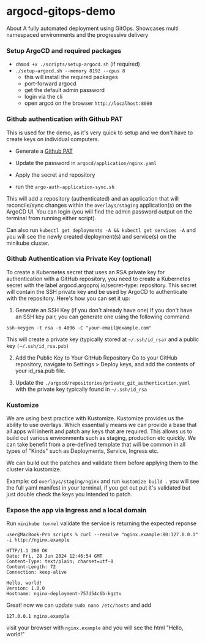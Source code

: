 # argocd-gitops-demo
About A fully automated deployment using GitOps. Showcases multi namespaced environments and the progressive delivery

### Setup ArgoCD and required packages

-  `chmod +x ./scripts/setup-argocd.sh` (if required)
-  `./setup-argocd.sh --memory 8192 --cpus 8`
    - this will install the required packages
    - port-forward argocd
    - get the default admin password
    - login via the cli
    - open argcd on the browser `http://localhost:8080`


### Github authentication with Github PAT
This is used for the demo, as it's very quick to setup and we don't have to create keys on individual computers.

- Generate a [Github PAT](https://docs.github.com/en/authentication/keeping-your-account-and-data-secure/managing-your-personal-access-tokens)

- Update the password in `argocd/application/nginx.yaml`

- Apply the secret and repository

- run the `argo-auth-application-sync.sh`

This will add a repository (authenticated) and an application that will reconcile/sync changes within the `overlays/staging` application(s) on the ArgoCD UI. You can login (you will find the admin password output on the terminal from running either script).

Can also run `kubectl get deployments -A && kubectl get services -A` and you will see the newly created deployment(s) and service(s) on the minikube cluster.


### Github Authentication via Private Key (optional)

To create a Kubernetes secret that uses an RSA private key for authentication with a GitHub repository, you need to create a Kubernetes secret with the label argocd.argoproj.io/secret-type: repository. This secret will contain the SSH private key and be used by ArgoCD to authenticate with the repository. Here's how you can set it up:

1. Generate an SSH Key (if you don't already have one)
If you don't have an SSH key pair, you can generate one using the following command:

```
ssh-keygen -t rsa -b 4096 -C "your-email@example.com"
```
This will create a private key (typically stored at `~/.ssh/id_rsa)` and a public key `(~/.ssh/id_rsa.pub)`

2. Add the Public Key to Your GitHub Repository
Go to your GitHub repository, navigate to Settings > Deploy keys, and add the contents of your id_rsa.pub file.

3. Update the `./argocd/repositories/private_git_authentication.yaml` with the private key typically found in `~/.ssh/id_rsa`

###  Kustomize

We are using best practice with Kustomize. Kustomize provides us the ability to use overlays. Which essentially means we can provide a base that all apps will inherit and patch any keys that are required. This allows us to build out various environments such as staging, production etc quickly. We can take benefit from a pre-defined template that will be common in all types of "Kinds" such as Deployments, Service, Ingress etc.

We can build out the patches and validate them before applying them to the cluster via kustomize.

Example:
cd `overlays/staging/nginx` and run `kustomize build .` you will see the full yaml manifest in your terminal, if you get out put it's validated but just double check the keys you intended to patch.

### Expose the app via Ingress and a local domain
Run 
`minikube tunnel`
validate the service is returning the expected reponse

```
user@MacBook-Pro scripts % curl --resolve "nginx.example:80:127.0.0.1" -i http://nginx.example

HTTP/1.1 200 OK
Date: Fri, 28 Jun 2024 12:46:54 GMT
Content-Type: text/plain; charset=utf-8
Content-Length: 72
Connection: keep-alive

Hello, world!
Version: 1.0.0
Hostname: nginx-deployment-757d54c6b-kgztv
```

Great! now we can update `sudo nano /etc/hosts` and add

`127.0.0.1 nginx.example`

visit your browser with `nginx.example` and you will see the html "Hello, world!"
